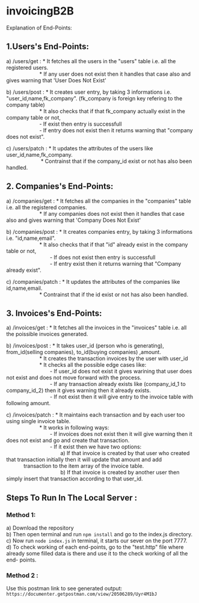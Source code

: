 # invoicingB2B

Explanation of End-Points:

## 1.Users's End-Points:

  a) /users/get : * It fetches all the users in the "users" table i.e. all the registered users.<br>
   &emsp;&emsp;&emsp;&emsp;&emsp;&emsp;&nbsp;* If any user does not exist then it handles that case also and gives warning that 'User Does Not Exist'
                  
  b) /users/post : * It creates user entry, by taking 3 informations i.e. "user_id,name,fk_company". (fk_company is foreign key refering to the company table)<br>
     &emsp;&emsp;&emsp;&emsp;&emsp;&emsp;&nbsp;* It also checks that if that fk_company actually exist in the company table or not,<br>
     &emsp;&emsp;&emsp;&emsp;&emsp;&emsp;&nbsp;- If exist then entry is successfull<br>
     &emsp;&emsp;&emsp;&emsp;&emsp;&emsp;&nbsp;- If entry does not exist then it returns warning that "company does not exist".<br>
 
  c) /users/patch : * It updates the attributes of the users like user_id,name,fk_company.<br>
   &emsp;&emsp;&emsp;&emsp;&emsp;&emsp;&nbsp; * Contrainst that if the company_id exist or not has also been handled.<br>
                    
                 
## 2. Companies's End-Points:

  a) /companies/get : * It fetches all the companies in the "companies" table i.e. all the registered companies.<br>
 &emsp;&emsp;&emsp;&emsp;&emsp;&emsp;&nbsp;* If any companies does not exist then it handles that case also and gives warning that 'Company Does Not Exist'<br>
                  
  b) /companies/post : * It creates companies entry, by taking 3 informations i.e. "id,name,email".<br>
 &emsp;&emsp;&emsp;&emsp;&emsp;&emsp;&nbsp;* It also checks that if that "id" already exist in the company table or not,<br>
 &emsp;&emsp;&emsp;&emsp;&emsp;&emsp;&nbsp;&emsp;&emsp;- If does not exist then entry is successfull<br>
 &emsp;&emsp;&emsp;&emsp;&emsp;&emsp;&nbsp;&emsp;&emsp;- If entry exist then it returns warning that "Company already exist".<br>
 
  c) /companies/patch : * It updates the attributes of the companies like id,name,email. <br>
 &emsp;&emsp;&emsp;&emsp;&emsp;&emsp;&nbsp;* Contrainst that if the id exist or not has also been handled.<br>
                        
                   
## 3. Invoices's End-Points:

  a) /invoices/get : * It fetches all the invoices in the "invoices" table i.e. all the poissible invoices generated.<br>
                  
  b) /invoices/post : * It takes user_id (person who is generating), from_id(selling companies), to_id(buying companies) ,amount.<br>
 &emsp;&emsp;&emsp;&emsp;&emsp;&emsp;&nbsp;* It creates the transaction invoices by the user with user_id<br>
 &emsp;&emsp;&emsp;&emsp;&emsp;&emsp;&nbsp;* It checks all the possible edge cases like:<br>
 &emsp;&emsp;&emsp;&emsp;&emsp;&emsp;&nbsp;&emsp;&emsp;- If user_id does not exist it gives warining that user does not exist and does not move forward with the process.<br>
 &emsp;&emsp;&emsp;&emsp;&emsp;&emsp;&nbsp;&emsp;&emsp;- If any transaction already exists like (company_id_1 to company_id_2) then it gives warning then it already exists.<br>
 &emsp;&emsp;&emsp;&emsp;&emsp;&emsp;&nbsp;&emsp;&emsp;- If not exist then it will give entry to the invoice table with following amount.<br>
 
  c) /invoices/patch : * It maintains each transaction and by each user too using single invoice table.<br>
 &emsp;&emsp;&emsp;&emsp;&emsp;&emsp;&nbsp;* It works in following ways:<br>
 &emsp;&emsp;&emsp;&emsp;&emsp;&emsp;&nbsp;&emsp;&emsp;- If invoices does not exist then it will give warning then it does not exist and go and create that transaction.<br>
 &emsp;&emsp;&emsp;&emsp;&emsp;&emsp;&nbsp;&emsp;&emsp;- If it exist then we have two options:<br>
 &emsp;&emsp;&emsp;&emsp;&emsp;&emsp;&nbsp;&emsp;&emsp;&emsp;&emsp;a) If that invoice is created by that user who created that transaction initially then it will update that amount and add  &emsp;&emsp;&emsp;&emsp;&emsp;&emsp;&nbsp;&emsp;&emsp;&emsp;transaction to the item array of the invoice table.<br>
 &emsp;&emsp;&emsp;&emsp;&emsp;&emsp;&nbsp;&emsp;&emsp;&emsp;&emsp;b) If that invoice is created by another user then simply insert that transaction according to that user_id.<br>
                    
                    
 ## Steps To Run In The Local Server :
 
 ### Method 1:<br>
  a) Download the repository <br>
  b) Then open terminal and run `npm install` and go to the index.js directory.<br>
  c) Now run `node index.js` in terminal, it starts our sever on the port 7777.<br>
  d) To check working of each end-points, go to the "test.http" file where already some filled data is there and use it to the check working of all the end- points.<br>

### Method 2 :<br>
Use this postman link to see generated output:<br>
  `https://documenter.getpostman.com/view/20506289/Uyr4M1bJ`

